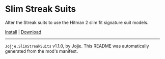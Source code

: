 # Slim Streak Suits

Alter the Streak suits to use the Hitman 2 slim fit signature suit models.

[Install](https://hitman-resources.netlify.app/smf-install-link/https://github.com/JojjeE/h3-slim-streak-suits/releases/latest/download/mod.framework.zip) | [Download](https://github.com/JojjeE/h3-slim-streak-suits/releases/latest/download/mod.framework.zip)

---

`Jojje.SlimStreakSuits` v1.1.0, by Jojje. This README was automatically generated from the mod's manifest.
